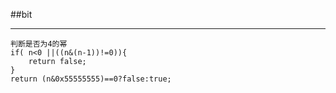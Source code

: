 ##bit

-------------------------------

    判断是否为4的幂
    if( n<0 ||((n&(n-1))!=0)){
        return false;
    }
    return (n&0x55555555)==0?false:true;